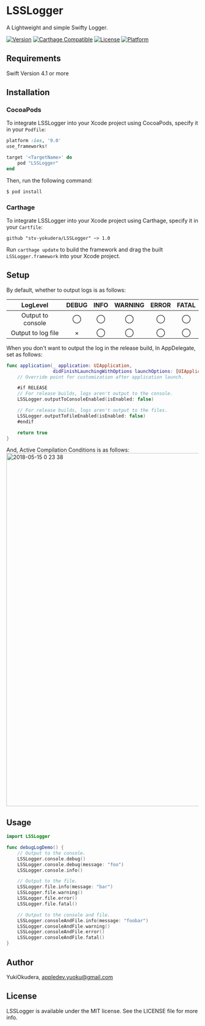 # LSSLogger
A Lightweight and simple Swifty Logger.

[![Version](https://img.shields.io/cocoapods/v/LSSLogger.svg?style=flat)](http://cocoapods.org/pods/LSSLogger)
[![Carthage Compatible](https://img.shields.io/badge/Carthage-compatible-4BC51D.svg?style=flat)](https://github.com/stv-yokudera/LSSLogger)
[![License](https://img.shields.io/cocoapods/l/LSSLogger.svg?style=flat)](http://cocoapods.org/pods/LSSLogger)
[![Platform](https://img.shields.io/cocoapods/p/LSSLogger.svg?style=flat)](http://cocoapods.org/pods/LSSLogger)

## Requirements
Swift Version 4.1 or more

## Installation

### CocoaPods

To integrate LSSLogger into your Xcode project using CocoaPods, specify it in your `Podfile`:

```ruby
platform :ios, '9.0'
use_frameworks!

target '<TargetName>' do
    pod "LSSLogger"
end
```

Then, run the following command:

```bash
$ pod install
```

### Carthage

To integrate LSSLogger into your Xcode project using Carthage, specify it in your `Cartfile`:

```ogdl
github "stv-yokudera/LSSLogger" ~> 1.0
```

Run `carthage update` to build the framework and drag the built `LSSLogger.framework` into your Xcode project.

## Setup

By default, whether to output logs is as follows:

|LogLevel|DEBUG|INFO|WARNING|ERROR|FATAL|
|:----:|:----:|:----:|:----:|:----:|:----:|
|Output to console|◯|◯|◯|◯|◯|
|Output to log file|×|◯|◯|◯|◯|

When you don't want to output the log in the release build, In AppDelegate, set as follows:

```swift:AppDelegate.swift
func application(_ application: UIApplication,
                 didFinishLaunchingWithOptions launchOptions: [UIApplicationLaunchOptionsKey: Any]?) -> Bool {
    // Override point for customization after application launch.

    #if RELEASE
    // For release builds, logs aren't output to the console.
    LSSLogger.outputToConsoleEnabled(isEnabled: false)

    // For release builds, logs aren't output to the files.
    LSSLogger.outputToFileEnabled(isEnabled: false)
    #endif

    return true
}
```

And, Active Compilation Conditions is as follows:
<img width="926" alt="2018-05-15 0 23 38" src="https://user-images.githubusercontent.com/25205138/40007027-c19b612e-57d6-11e8-897c-7d5af8431378.png">

## Usage

```swift
import LSSLogger

func debugLogDemo() {
    // Output to the console.
    LSSLogger.console.debug()
    LSSLogger.console.debug(message: "foo")
    LSSLogger.console.info()

    // Output to the file.
    LSSLogger.file.info(message: "bar")
    LSSLogger.file.warning()
    LSSLogger.file.error()
    LSSLogger.file.fatal()

    // Output to the console and file.
    LSSLogger.consoleAndFile.info(message: "foobar")
    LSSLogger.consoleAndFile.warning()
    LSSLogger.consoleAndFile.error()
    LSSLogger.consoleAndFile.fatal()
}
```

## Author

YukiOkudera, appledev.yuoku@gmail.com

## License

LSSLogger is available under the MIT license. See the LICENSE file for more info.
